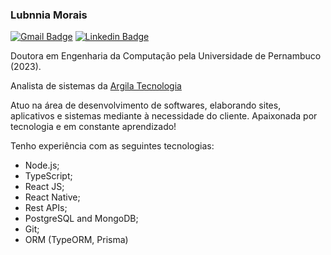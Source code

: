 ### Lubnnia Morais

<div>
  <a href="mailto:lubnnia@gmail.com"><img loading="lazy" src="https://img.shields.io/badge/Gmail-D14836?style=for-the-badge&logo=gmail&logoColor=white" alt="Gmail Badge" target="_blank"></a>
  <a href="https://www.linkedin.com/in/lubnnia-morais-554636109/" target="_blank"><img loading="lazy" src="https://img.shields.io/badge/-LinkedIn-%230077B5?style=for-the-badge&logo=linkedin&logoColor=white" alt="Linkedin Badge" target="_blank"></a>   
</div>

Doutora em Engenharia da Computação pela Universidade de Pernambuco (2023). 

Analista de sistemas da <a href="https://github.com/Argila-Tecnologia" text-decoration="none" color="#f96304" font="bold">Argila Tecnologia</a>

Atuo na área de desenvolvimento de softwares, elaborando sites, aplicativos e sistemas mediante à necessidade do cliente. Apaixonada por tecnologia e em constante aprendizado!

Tenho experiência com as seguintes tecnologias:

- Node.js;
- TypeScript; 
- React JS;
- React Native;
- Rest APIs;
- PostgreSQL and MongoDB;
- Git;
- ORM (TypeORM, Prisma)
